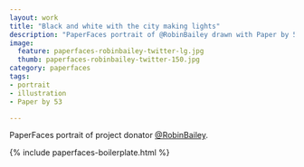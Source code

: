 ```yaml
---
layout: work
title: "Black and white with the city making lights"
description: "PaperFaces portrait of @RobinBailey drawn with Paper by 53 on an iPad."
image: 
  feature: paperfaces-robinbailey-twitter-lg.jpg
  thumb: paperfaces-robinbailey-twitter-150.jpg
category: paperfaces
tags: 
- portrait
- illustration
- Paper by 53

---
```


PaperFaces portrait of project donator [@RobinBailey](http://twitter.com/RobinBailey).

{% include paperfaces-boilerplate.html %}
